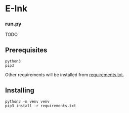 # E-Ink

### run.py
TODO

## Prerequisites
```
python3  
pip3
```
Other requirements will be installed from [requirements.txt](requirements.txt).

## Installing
```
python3 -m venv venv  
pip3 install -r requirements.txt  
```

